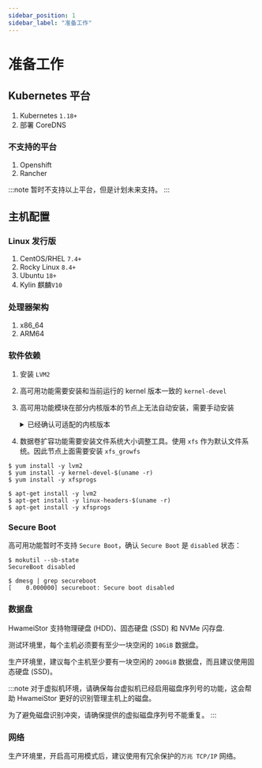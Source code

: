 ```yaml
---
sidebar_position: 1
sidebar_label: "准备工作"
---
```


# 准备工作

## Kubernetes 平台

1. Kubernetes `1.18+`
2. 部署 CoreDNS

### 不支持的平台

1. Openshift
2. Rancher

:::note
暂时不支持以上平台，但是计划未来支持。
:::

## 主机配置

### Linux 发行版

1. CentOS/RHEL `7.4+`
2. Rocky Linux `8.4+`
3. Ubuntu `18+`
4. Kylin 麒麟`V10`

### 处理器架构

1. x86_64
2. ARM64

### 软件依赖

1. 安装 `LVM2`
2. 高可用功能需要安装和当前运行的 kernel 版本一致的 `kernel-devel`
3. 高可用功能模块在部分内核版本的节点上无法自动安装，需要手动安装
    <details>
    <summary>已经确认可适配的内核版本</summary>
   <pre><code>5.8.0-1043-azure
   5.8.0-1042-azure
   5.8.0-1041-azure
   5.4.17-2102.205.7.2.el7uek
   5.4.17-2011.0.7.el8uek
   5.4.0-91
   5.4.0-90
   5.4.0-89
   5.4.0-88
   5.4.0-86
   5.4.0-84
   5.4.0-1064-azure
   5.4.0-1063-azure
   5.4.0-1062-azure
   5.4.0-1061-azure
   5.4.0-1060-aws
   5.4.0-1059-azure
   5.4.0-1059-aws
   5.4.0-1058-azure
   5.4.0-1058-aws
   5.4.0-1057-aws
   5.4.0-1056-aws
   5.4.0-1055-aws
   5.3.18-57.3
   5.3.18-22.2
   5.14.0-1.7.1.el9
   5.11.0-1022-azure
   5.11.0-1022-aws
   5.11.0-1021-azure
   5.11.0-1021-aws
   5.11.0-1020-azure
   5.11.0-1020-aws
   5.11.0-1019-aws
   5.11.0-1017-aws
   5.11.0-1016-aws
   5.10.0-8
   5.10.0-7
   5.10.0-6
   4.9.215-36.el7
   4.9.212-36.el7
   4.9.206-36.el7
   4.9.199-35.el7
   4.9.188-35.el7
   4.4.92-6.30.1
   4.4.74-92.38.1
   4.4.52-2.1
   4.4.27-572.565306
   4.4.0-217
   4.4.0-216
   4.4.0-214
   4.4.0-213
   4.4.0-210
   4.4.0-1133-aws
   4.4.0-1132-aws
   4.4.0-1131-aws
   4.4.0-1128-aws
   4.4.0-1121-aws
   4.4.0-1118-aws
   4.19.19-5.0.8
   4.19.0-8
   4.19.0-6
   4.19.0-5
   4.19.0-16
   4.18.0-80.1.2.el8_0
   4.18.0-348.el8
   4.18.0-305.el8
   4.18.0-240.1.1.el8_3
   4.18.0-193.el8
   4.18.0-147.el8
   4.15.0-163
   4.15.0-162
   4.15.0-161
   4.15.0-159
   4.15.0-158
   4.15.0-156
   4.15.0-112-lowlatency
   4.15.0-1113-azure
   4.15.0-1040-azure
   4.15.0-1036-azure
   4.14.35-2047.502.5.el7uek
   4.14.35-1902.4.8.el7uek
   4.14.35-1818.3.3.el7uek
   4.14.248-189.473.amzn2
   4.14.128-112.105.amzn2
   4.13.0-1018-azure
   4.12.14-95.3.1
   4.12.14-25.25.1
   4.12.14-197.29
   4.12.14-120.1
   4.1.12-124.49.3.1.el7uek
   4.1.12-124.26.3.el6uek
   4.1.12-124.21.1.el6uek
   3.10.0-957.el7
   3.10.0-862.el7
   3.10.0-693.el7
   3.10.0-693.21.1.el7
   3.10.0-693.17.1.el7
   3.10.0-514.6.2.el7
   3.10.0-514.36.5.el7
   3.10.0-327.el7
   3.10.0-229.1.2.el7
   3.10.0-123.20.1.el7
   3.10.0-1160.el7
   3.10.0-1127.el7
   3.10.0-1062.el7
   3.10.0-1049.el7
   3.0.101-108.13.1
   2.6.32-754.el6
   2.6.32-696.el6
   2.6.32-696.30.1.el6
   2.6.32-696.23.1.el6
   2.6.32-642.1.1.el6
   2.6.32-573.1.1.el6
   2.6.32-504.el6
   </code></pre> 
    </details>

4. 数据卷扩容功能需要安装文件系统大小调整工具。使用 `xfs` 作为默认文件系统。因此节点上面需要安装 `xfs_growfs`

```console title="CentOS/RHEL, Rocky 和 Kylin"
$ yum install -y lvm2
$ yum install -y kernel-devel-$(uname -r)
$ yum install -y xfsprogs
```

```console title="Ubuntu"
$ apt-get install -y lvm2
$ apt-get install -y linux-headers-$(uname -r)
$ apt-get install -y xfsprogs
```

### Secure Boot

高可用功能暂时不支持 `Secure Boot`，确认 `Secure Boot` 是 `disabled` 状态：

```console
$ mokutil --sb-state
SecureBoot disabled

$ dmesg | grep secureboot
[    0.000000] secureboot: Secure boot disabled
```

### 数据盘

HwameiStor 支持物理硬盘 (HDD)、固态硬盘 (SSD) 和 NVMe 闪存盘.

测试环境里，每个主机必须要有至少一块空闲的 `10GiB` 数据盘。

生产环境里，建议每个主机至少要有一块空闲的 `200GiB` 数据盘，而且建议使用固态硬盘 (SSD)。

:::note
对于虚拟机环境，请确保每台虚拟机已经启用磁盘序列号的功能，这会帮助 HwameiStor 更好的识别管理主机上的磁盘。

为了避免磁盘识别冲突，请确保提供的虚拟磁盘序列号不能重复。
:::

### 网络

生产环境里，开启高可用模式后，建议使用有冗余保护的`万兆 TCP/IP` 网络。
